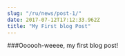 ```yaml
---
slug: "/ru/news/post-1/"
date: 2017-07-12T17:12:33.962Z
title: "My First blog Post"
---
```

###Oooooh-weeee, my first blog post!
